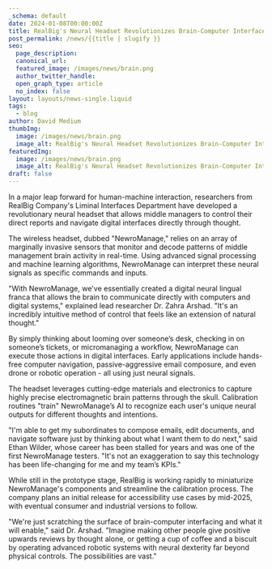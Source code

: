 ```yaml
---
_schema: default
date: 2024-01-08T00:00:00Z
title: RealBig's Neural Headset Revolutionizes Brain-Computer Interfaces
post_permalink: /news/{{title | slugify }}
seo:
  page_description:
  canonical_url:
  featured_image: /images/news/brain.png
  author_twitter_handle:
  open_graph_type: article
  no_index: false
layout: layouts/news-single.liquid
tags:
  - blog
author: David Medium
thumbImg:
  image: /images/news/brain.png
  image_alt: RealBig's Neural Headset Revolutionizes Brain-Computer Interfaces
featuredImg:
  image: /images/news/brain.png
  image_alt: RealBig's Neural Headset Revolutionizes Brain-Computer Interfaces
draft: false
---
```

In a major leap forward for human-machine interaction, researchers from RealBig Company's Liminal Interfaces Department have developed a revolutionary neural headset that allows middle managers to control their direct reports and navigate digital interfaces directly through thought.

The wireless headset, dubbed "NewroManage," relies on an array of marginally invasive sensors that monitor and decode patterns of middle management brain activity in real-time. Using advanced signal processing and machine learning algorithms, NewroManage can interpret these neural signals as specific commands and inputs.

"With NewroManage, we've essentially created a digital neural lingual franca that allows the brain to communicate directly with computers and digital systems," explained lead researcher Dr. Zahra Arshad. "It's an incredibly intuitive method of control that feels like an extension of natural thought."

By simply thinking about looming over someone’s desk, checking in on someone’s tickets, or micromanaging a workflow, NewroManage can execute those actions in digital interfaces. Early applications include hands-free computer navigation, passive-aggressive email composure, and even drone or robotic operation - all using just neural signals.

The headset leverages cutting-edge materials and electronics to capture highly precise electromagnetic brain patterns through the skull. Calibration routines "train" NewroManage’s AI to recognize each user's unique neural outputs for different thoughts and intentions.

"I'm able to get my subordinates to compose emails, edit documents, and navigate software just by thinking about what I want them to do next," said Ethan Wilder, whose career has been stalled for years and was one of the first NewroManage testers. "It's not an exaggeration to say this technology has been life-changing for me and my team’s KPIs."

While still in the prototype stage, RealBig is working rapidly to miniaturize NewroManage's components and streamline the calibration process. The company plans an initial release for accessibility use cases by mid-2025, with eventual consumer and industrial versions to follow.

"We're just scratching the surface of brain-computer interfacing and what it will enable," said Dr. Arshad. "Imagine making other people give positive upwards reviews by thought alone, or getting a cup of coffee and a biscuit by operating advanced robotic systems with neural dexterity far beyond physical controls. The possibilities are vast."